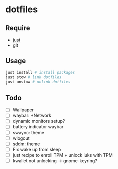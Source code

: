 # dotfiles

## Require
- [just](https://github.com/casey/just)
- git

## Usage
```sh
just install # install packages
just stow # link dotfiles
just unstow # unlink dotfiles
```

## Todo
- [ ] Wallpaper
- [ ] waybar: +Network
- [ ] dynamic monitors setup?
- [ ] battery indicator waybar
- [ ] swaync: theme
- [ ] wlogout
- [ ] sddm: theme
- [ ] Fix wake up from sleep
- [ ] just recipe to enroll TPM + unlock luks with TPM
- [ ] kwallet not unlocking -> gnome-keyring?
